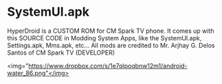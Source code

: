 SystemUI.apk
============

HyperDroid is a CUSTOM ROM for CM Spark TV phone. It comes up with this SOURCE CODE in Modding System Apps, like the SystemUI.apk, Settings.apk, Mms.apk, etc... All mods are credited to Mr. Arjhay G. Delos Santos of CM Spark TV (DEVELOPER)


<img="https://www.dropbox.com/s/1e7qlpoqbnw12m1/android-water_86.png"</img>
